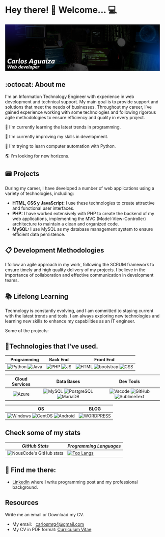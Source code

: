 # Hey there! :wave: Welcome...  :computer:
[![banner](./bannercw.png)](https://www.linkedin.com/in/carlos-ag-a522a8211) 
## :octocat: About me
I'm an Information Technology Engineer with experience in web development and technical support. My main goal is to provide support and solutions that meet the needs of businesses. 
Throughout my career, I've gained experience working with some technologies and following rigorous agile methodologies to ensure efficiency and quality in every project.

🚀 I'm currently learning the latest trends in programming.

🏓 I'm currently improving my skills in development. 

🌱 I'm trying to learn computer automation with Python.

🌎 I'm looking for new horizons.

## :pager: Projects 
During my career, I have developed a number of web applications using a variety of technologies, including: 
- **HTML, CSS y JavaScript:** I use these technologies to create attractive and functional user interfaces.
- **PHP:** I have worked extensively with PHP to create the backend of my web applications, implementing the MVC (Model-View-Controller) architecture to maintain a clean and organized code.
- **MySQL:**  I use MySQL as my database management system to ensure efficient data persistence.
## 📋 Development Methodologies 
I follow an agile approach in my work, following the SCRUM framework to ensure timely and high quality delivery of my projects. I believe in the importance of collaboration and effective communication in development teams.

## :books: Lifelong Learning 
Technology is constantly evolving, and I am committed to staying current with the latest trends and tools. I am always exploring new technologies and learning new skills to enhance my capabilities as an IT engineer.



Some of the projects:

## 🏅Technologies that I've used.

| **Programming** | **Back End**| **Front End** |
| :---: | :---: | :---: |
| ![Python](https://img.shields.io/badge/Python-14354C?style=for-the-badge&logo=python&logoColor=white) ![Java](https://img.shields.io/badge/Java-ED8B00?style=for-the-badge&logo=openjdk&logoColor=white) | ![PHP](https://img.shields.io/badge/PHP-777BB4?style=for-the-badge&logo=php&logoColor=white) ![JS](https://img.shields.io/badge/JavaScript-323330?style=for-the-badge&logo=javascript&logoColor=F7DF1E)  | ![HTML](https://img.shields.io/badge/HTML5-E34F26?style=for-the-badge&logo=html5&logoColor=white) ![bootstrap](https://img.shields.io/badge/Bootstrap-563D7C?style=for-the-badge&logo=bootstrap&logoColor=white) ![CSS](https://img.shields.io/badge/CSS3-1572B6?style=for-the-badge&logo=css3&logoColor=white)  |

| **Cloud Services** | **Data Bases** | **Dev Tools** |
| :---: | :---: | :---: |
| ![Azure](https://img.shields.io/badge/Microsoft_Azure-0089D6?style=for-the-badge&logo=microsoft-azure&logoColor=white) | ![MySQL](	https://img.shields.io/badge/MySQL-005C84?style=for-the-badge&logo=mysql&logoColor=white) ![PostgreSQL](https://img.shields.io/badge/PostgreSQL-316192?style=for-the-badge&logo=postgresql&logoColor=white) ![MariaDB](https://img.shields.io/badge/MariaDB-003545?style=for-the-badge&logo=mariadb&logoColor=white) | ![Vscode](https://img.shields.io/badge/VSCode-0078D4?style=for-the-badge&logo=visual%20studio%20code&logoColor=white) ![GitHub](https://img.shields.io/badge/GitHub-100000?style=for-the-badge&logo=github&logoColor=white) ![SublimeText](https://img.shields.io/badge/sublime_text-%23575757.svg?&style=for-the-badge&logo=sublime-text&logoColor=important)

| **OS** | **BLOG** | 
| :---: | :---: |
| ![Windows](https://img.shields.io/badge/Windows-0078D6?style=for-the-badge&logo=windows&logoColor=white) ![CentOS](https://img.shields.io/badge/Cent%20OS-262577?style=for-the-badge&logo=CentOS&logoColor=white) ![Android](https://img.shields.io/badge/Android-3DDC84?style=for-the-badge&logo=android&logoColor=white) | ![WORDPRESS](https://img.shields.io/badge/Wordpress-21759B?style=for-the-badge&logo=wordpress&logoColor=white)

## Check some of my stats

| *GitHub Stats* | *Programming Languages* |
---|---  
| ![NousCode's GitHub stats](https://github-readme-stats.vercel.app/api?username=CarlosAG23&show_icons=true&theme=tokyonight) |  [![Top Langs](https://github-readme-stats.vercel.app/api/top-langs/?username=CarlosAG23&layout=compact&theme=tokyonight)](https://github.com/anuraghazra/github-readme-stats) |

## 📡 Find me there:

- [LinkedIn](https://www.linkedin.com/in/carlos-ag-a522a8211) where I write programming post and my professional background. 

## Resources
Write me an email or Download my CV.
- My email: <a style="margin-left: 8px;" href="carlosmrg4@gmail.com">carlosmrg4@gmail.com</a>
- My CV in PDF format: <a style="text-align: center;" href="https://1drv.ms/b/s!Aj66jVJPb5INdPAz1L4KebsamhE">Curriculum Vitae</a>
